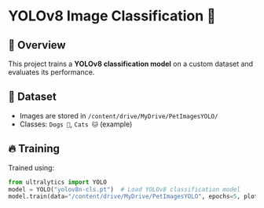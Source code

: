 # YOLOv8 Image Classification 🚀

## 📌 Overview
This project trains a **YOLOv8 classification model** on a custom dataset and evaluates its performance.

## 📂 Dataset
- Images are stored in `/content/drive/MyDrive/PetImagesYOLO/`
- Classes: `Dogs 🐶`, `Cats 🐱` (example)

## 🔥 Training
Trained using:
```python
from ultralytics import YOLO
model = YOLO("yolov8n-cls.pt")  # Load YOLOv8 classification model
model.train(data="/content/drive/MyDrive/PetImagesYOLO", epochs=5, plots=True)
